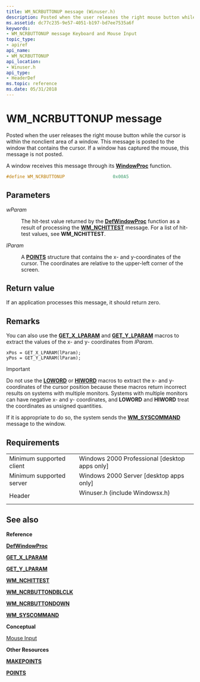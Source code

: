 ```yaml
---
title: WM_NCRBUTTONUP message (Winuser.h)
description: Posted when the user releases the right mouse button while the cursor is within the nonclient area of a window. This message is posted to the window that contains the cursor. If a window has captured the mouse, this message is not posted.
ms.assetid: dc77c235-9e57-4051-b197-bd7ee7535a6f
keywords:
- WM_NCRBUTTONUP message Keyboard and Mouse Input
topic_type:
- apiref
api_name:
- WM_NCRBUTTONUP
api_location:
- Winuser.h
api_type:
- HeaderDef
ms.topic: reference
ms.date: 05/31/2018
---
```


# WM\_NCRBUTTONUP message

Posted when the user releases the right mouse button while the cursor is within the nonclient area of a window. This message is posted to the window that contains the cursor. If a window has captured the mouse, this message is not posted.

A window receives this message through its [**WindowProc**](/previous-versions/windows/desktop/legacy/ms633573(v=vs.85)) function.


```C++
#define WM_NCRBUTTONUP                  0x00A5
```



## Parameters

<dl> <dt>

*wParam* 
</dt> <dd>

The hit-test value returned by the [**DefWindowProc**](/windows/desktop/api/winuser/nf-winuser-defwindowproca) function as a result of processing the [**WM\_NCHITTEST**](wm-nchittest.md) message. For a list of hit-test values, see **WM\_NCHITTEST**.

</dd> <dt>

*lParam* 
</dt> <dd>

A [**POINTS**](/previous-versions//dd162808(v=vs.85)) structure that contains the x- and y-coordinates of the cursor. The coordinates are relative to the upper-left corner of the screen.

</dd> </dl>

## Return value

If an application processes this message, it should return zero.

## Remarks

You can also use the [**GET\_X\_LPARAM**](/windows/desktop/api/windowsx/nf-windowsx-get_x_lparam) and [**GET\_Y\_LPARAM**](/windows/desktop/api/windowsx/nf-windowsx-get_y_lparam) macros to extract the values of the x- and y- coordinates from *lParam*.


```
xPos = GET_X_LPARAM(lParam); 
yPos = GET_Y_LPARAM(lParam); 
```



> [!IMPORTANT]
> Do not use the [**LOWORD**](/previous-versions/windows/desktop/legacy/ms632659(v=vs.85)) or [**HIWORD**](/previous-versions/windows/desktop/legacy/ms632657(v=vs.85)) macros to extract the x- and y- coordinates of the cursor position because these macros return incorrect results on systems with multiple monitors. Systems with multiple monitors can have negative x- and y- coordinates, and **LOWORD** and **HIWORD** treat the coordinates as unsigned quantities.

 

If it is appropriate to do so, the system sends the [**WM\_SYSCOMMAND**](/windows/desktop/menurc/wm-syscommand) message to the window.

## Requirements



|                                     |                                                                                                           |
|-------------------------------------|-----------------------------------------------------------------------------------------------------------|
| Minimum supported client<br/> | Windows 2000 Professional \[desktop apps only\]<br/>                                                |
| Minimum supported server<br/> | Windows 2000 Server \[desktop apps only\]<br/>                                                      |
| Header<br/>                   | <dl> <dt>Winuser.h (include Windowsx.h)</dt> </dl> |



## See also

<dl> <dt>

**Reference**
</dt> <dt>

[**DefWindowProc**](/windows/desktop/api/winuser/nf-winuser-defwindowproca)
</dt> <dt>

[**GET\_X\_LPARAM**](/windows/desktop/api/windowsx/nf-windowsx-get_x_lparam)
</dt> <dt>

[**GET\_Y\_LPARAM**](/windows/desktop/api/windowsx/nf-windowsx-get_y_lparam)
</dt> <dt>

[**WM\_NCHITTEST**](wm-nchittest.md)
</dt> <dt>

[**WM\_NCRBUTTONDBLCLK**](wm-ncrbuttondblclk.md)
</dt> <dt>

[**WM\_NCRBUTTONDOWN**](wm-ncrbuttondown.md)
</dt> <dt>

[**WM\_SYSCOMMAND**](/windows/desktop/menurc/wm-syscommand)
</dt> <dt>

**Conceptual**
</dt> <dt>

[Mouse Input](mouse-input.md)
</dt> <dt>

**Other Resources**
</dt> <dt>

[**MAKEPOINTS**](/windows/desktop/api/wingdi/nf-wingdi-makepoints)
</dt> <dt>

[**POINTS**](/previous-versions//dd162808(v=vs.85))
</dt> </dl>

 

